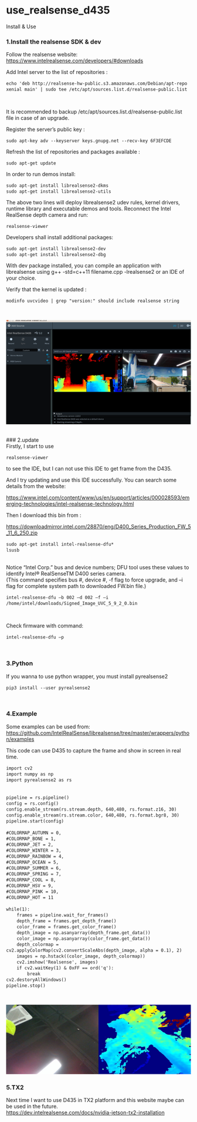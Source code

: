 # use_realsense_d435
Install &amp; Use

### 1.Install the realsense SDK & dev<br>
Follow the realsense website: https://www.intelrealsense.com/developers/#downloads<br>

Add Intel server to the list of repositories : <br>
```
echo 'deb http://realsense-hw-public.s3.amazonaws.com/Debian/apt-repo xenial main' | sudo tee /etc/apt/sources.list.d/realsense-public.list
```
<br>

It is recommended to backup /etc/apt/sources.list.d/realsense-public.list file in case of an upgrade.
<br>

Register the server’s public key :
<br>

```
sudo apt-key adv --keyserver keys.gnupg.net --recv-key 6F3EFCDE
```

Refresh the list of repositories and packages available :
<br>

```
sudo apt-get update
```

In order to run demos install:
<br>

```
sudo apt-get install librealsense2-dkms
sudo apt-get install librealsense2-utils
```

The above two lines will deploy librealsense2 udev rules, kernel drivers, runtime library and executable demos and tools. Reconnect the Intel RealSense depth camera and run:
<br>

```
realsense-viewer
```

Developers shall install additional packages:
<br>

```
sudo apt-get install librealsense2-dev
sudo apt-get install librealsense2-dbg
```

With dev package installed, you can compile an application with librealsense using g++ -std=c++11 filename.cpp -lrealsense2 or an IDE of your choice.
<br>

Verify that the kernel is updated :
<br>

```
modinfo uvcvideo | grep "version:" should include realsense string
```
<br>

![image](https://github.com/zhucheng725/use_realsense_d435/blob/master/2019-06-20%2010-26-23%E5%B1%8F%E5%B9%95%E6%88%AA%E5%9B%BE.png)

<br>
### 2.update<br>
Firstly, I start to use 
<br>

```
realsense-viewer
```

to see the IDE, but I can not use this IDE to get frame from the D435.
<br>

And I try updating and use this IDE successfully. You can search some details from the website:
<br>

https://www.intel.com/content/www/us/en/support/articles/000028593/emerging-technologies/intel-realsense-technology.html

Then I download this bin from :
<br>

https://downloadmirror.intel.com/28870/eng/D400_Series_Production_FW_5_11_6_250.zip
<br>

```
sudo apt-get install intel-realsense-dfu*
lsusb
```
<br>
Notice “Intel Corp.” bus and device numbers; DFU tool uses these values to identify Intel® RealSenseTM D400 series camera.<br>
(This command specifies bus #, device #, -f flag to force upgrade, and –i flag for complete system path to downloaded FW.bin file.)<br>

```
intel-realsense-dfu –b 002 –d 002 –f –i /home/intel/downloads/Signed_Image_UVC_5_9_2_0.bin
```
<br>

Check firmware with command:
<br>
```
intel-realsense-dfu –p 
```
<br>

### 3.Python<br>
If you wanna to use python wrapper, you must install pyrealsense2
<br>

```
pip3 install --user pyrealsense2
```
<br>

### 4.Example<br>
Some examples can be used from:
<br>
https://github.com/IntelRealSense/librealsense/tree/master/wrappers/python/examples

This code can use D435 to capture the frame and show in screen in real time.
<br>
```
import cv2
import numpy as np
import pyrealsense2 as rs


pipeline = rs.pipeline()
config = rs.config()
config.enable_stream(rs.stream.depth, 640,480, rs.format.z16, 30)
config.enable_stream(rs.stream.color, 640,480, rs.format.bgr8, 30)
pipeline.start(config)

#COLORMAP_AUTUMN = 0,
#COLORMAP_BONE = 1,
#COLORMAP_JET = 2,
#COLORMAP_WINTER = 3,
#COLORMAP_RAINBOW = 4,
#COLORMAP_OCEAN = 5,
#COLORMAP_SUMMER = 6,
#COLORMAP_SPRING = 7,
#COLORMAP_COOL = 8,
#COLORMAP_HSV = 9,
#COLORMAP_PINK = 10,
#COLORMAP_HOT = 11

while(1):
    frames = pipeline.wait_for_frames()
    depth_frame = frames.get_depth_frame()
    color_frame = frames.get_color_frame()
    depth_image = np.asanyarray(depth_frame.get_data())
    color_image = np.asanyarray(color_frame.get_data())
    depth_colormap = cv2.applyColorMap(cv2.convertScaleAbs(depth_image, alpha = 0.1), 2)
    images = np.hstack((color_image, depth_colormap))
    cv2.imshow('Realsense', images)
    if cv2.waitKey(1) & 0xFF == ord('q'):
        break
cv2.destoryAllWindows()
pipeline.stop()
```
<br>

![image](https://github.com/zhucheng725/use_realsense_d435/blob/master/test.jpg)
<br>

### 5.TX2<br>
Next time I want to use D435 in TX2 platform and this website maybe can be used in the future.
<br>
https://dev.intelrealsense.com/docs/nvidia-jetson-tx2-installation
